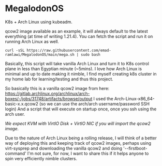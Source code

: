 # MegalodonOS

K8s + Arch Linux using kubeadm.

qcow2 image available as an example, it will always default to the latest everything (at time of writing 1.21.4). You can fetch the script and run it on running Arch Linux as well.

```
curl -sSL https://raw.githubusercontent.com/emad-ramlawi/MegalodonOS/main/mega.sh | sudo bash
```

Basically, this script will take vanilla Arch Linux and turn it to K8s control plane in less than Egyptian minute (~5mins). I love how Arch Linux is minimal and up to date making it nimble, I find myself creating k8s cluster in my home lab for learning/testing and thus this project.

So basically this is a vanilla qcow2 image from here:
https://gitlab.archlinux.org/archlinux/arch-boxes/-/jobs/31748/artifacts/browse/output
I used the  Arch-Linux-x86_64-basic-x.x.qcow2 (so we can use the arch/arch username/password SSH login)
And a script that will execute on startup once, once you ssh using the arch user.

*We expect KVM with VirtIO Disk + VirtIO NIC if you will import the qcow2 image.*

Due to the nature of Arch Linux being a rolling release, I will think of a better way of deploying this and keeping track of qcow2 images, perhaps using
virt-sysprep and downloading the vanilla qcow2 and doing '--firstboot-command' I'm not sure, for now, I want to share this if it helps anyone to spin very efficiently nimble clusters.
